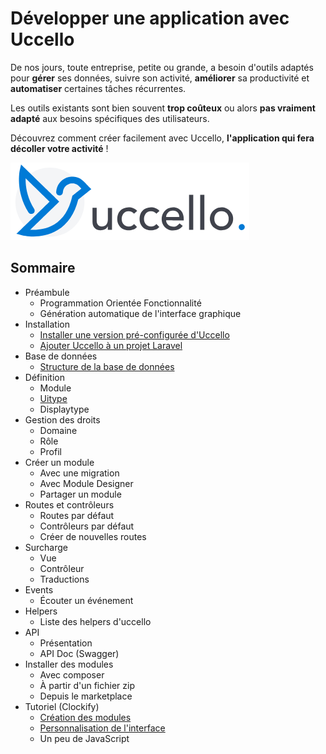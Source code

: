 # Développer une application avec Uccello

De nos jours, toute entreprise, petite ou grande, a besoin d'outils adaptés pour **gérer** ses données, suivre son activité, **améliorer** sa productivité et **automatiser** certaines tâches récurrentes.

Les outils existants sont bien souvent **trop coûteux** ou alors **pas vraiment adapté** aux besoins spécifiques des utilisateurs.

Découvrez comment créer facilement avec Uccello, **l'application qui fera décoller votre activité** !

![Logo Uccello](./assets/logo-uccello.png)

## Sommaire

- Préambule
  - Programmation Orientée Fonctionnalité
  - Génération automatique de l'interface graphique
- Installation
  - [Installer une version pré-configurée d'Uccello](./installation/installation-methods.md#installer-une-version-pré-configurée-duccello)
  - [Ajouter Uccello à un projet Laravel](./installation/installation-methods.md#ajouter-uccello-à-un-projet-laravel)
- Base de données
  - [Structure de la base de données](./database/structure.md)
- Définition
  - Module
  - [Uitype](./uitype/get-started.md)
  - Displaytype
- Gestion des droits
  - Domaine
  - Rôle
  - Profil
- Créer un module
  - Avec une migration
  - Avec Module Designer
  - Partager un module
- Routes et contrôleurs
  - Routes par défaut
  - Contrôleurs par défaut
  - Créer de nouvelles routes
- Surcharge
  - Vue
  - Contrôleur
  - Traductions
- Events
  - Écouter un événement
- Helpers
  - Liste des helpers d'uccello
- API
  - Présentation
  - API Doc (Swagger)
- Installer des modules
  - Avec composer
  - À partir d'un fichier zip
  - Depuis le marketplace
- Tutoriel (Clockify)
  - [Création des modules](./tutorial/clockify/get-started.md)
  - [Personnalisation de l'interface](./tutorial/clockify/custom-interface.md)
  - Un peu de JavaScript

